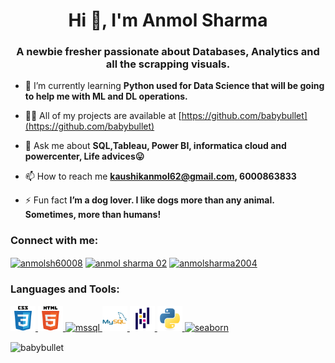 <h1 align="center">Hi 👋, I'm Anmol Sharma</h1>
<h3 align="center">A newbie fresher passionate about Databases, Analytics and all the scrapping visuals.</h3>

- 🌱 I’m currently learning **Python used for Data Science that will be going to help me with ML and DL operations.**

- 👨‍💻 All of my projects are available at [https://github.com/babybullet](https://github.com/babybullet)

- 💬 Ask me about **SQL,Tableau, Power BI, informatica cloud and powercenter, Life advices😛**

- 📫 How to reach me **kaushikanmol62@gmail.com, 6000863833**

- ⚡ Fun fact **I’m a dog lover. I like dogs more than any animal. Sometimes, more than humans!**

<h3 align="left">Connect with me:</h3>
<p align="left">
<a href="https://twitter.com/anmolsh60008" target="blank"><img align="center" src="https://raw.githubusercontent.com/rahuldkjain/github-profile-readme-generator/master/src/images/icons/Social/twitter.svg" alt="anmolsh60008" height="30" width="40" /></a>
<a href="https://kaggle.com/anmol sharma 02" target="blank"><img align="center" src="https://raw.githubusercontent.com/rahuldkjain/github-profile-readme-generator/master/src/images/icons/Social/kaggle.svg" alt="anmol sharma 02" height="30" width="40" /></a>
<a href="https://instagram.com/anmolsharma2004" target="blank"><img align="center" src="https://raw.githubusercontent.com/rahuldkjain/github-profile-readme-generator/master/src/images/icons/Social/instagram.svg" alt="anmolsharma2004" height="30" width="40" /></a>
</p>

<h3 align="left">Languages and Tools:</h3>
<p align="left"> <a href="https://www.w3schools.com/css/" target="_blank" rel="noreferrer"> <img src="https://raw.githubusercontent.com/devicons/devicon/master/icons/css3/css3-original-wordmark.svg" alt="css3" width="40" height="40"/> </a> <a href="https://www.w3.org/html/" target="_blank" rel="noreferrer"> <img src="https://raw.githubusercontent.com/devicons/devicon/master/icons/html5/html5-original-wordmark.svg" alt="html5" width="40" height="40"/> </a> <a href="https://www.microsoft.com/en-us/sql-server" target="_blank" rel="noreferrer"> <img src="https://www.svgrepo.com/show/303229/microsoft-sql-server-logo.svg" alt="mssql" width="40" height="40"/> </a> <a href="https://www.mysql.com/" target="_blank" rel="noreferrer"> <img src="https://raw.githubusercontent.com/devicons/devicon/master/icons/mysql/mysql-original-wordmark.svg" alt="mysql" width="40" height="40"/> </a> <a href="https://pandas.pydata.org/" target="_blank" rel="noreferrer"> <img src="https://raw.githubusercontent.com/devicons/devicon/2ae2a900d2f041da66e950e4d48052658d850630/icons/pandas/pandas-original.svg" alt="pandas" width="40" height="40"/> </a> <a href="https://www.python.org" target="_blank" rel="noreferrer"> <img src="https://raw.githubusercontent.com/devicons/devicon/master/icons/python/python-original.svg" alt="python" width="40" height="40"/> </a> <a href="https://seaborn.pydata.org/" target="_blank" rel="noreferrer"> <img src="https://seaborn.pydata.org/_images/logo-mark-lightbg.svg" alt="seaborn" width="40" height="40"/> </a> </p>

<p><img align="center" src="https://github-readme-stats.vercel.app/api/top-langs?username=babybullet&show_icons=true&locale=en&layout=compact" alt="babybullet" /></p>

